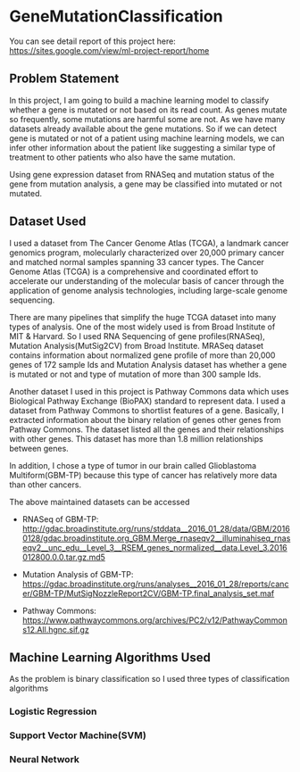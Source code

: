 # GeneMutationClassification

You can see detail report of this project here: https://sites.google.com/view/ml-project-report/home

## Problem Statement

In this project, I am going to build a machine learning model to classify whether a gene is mutated or not based on its read count. As genes mutate so frequently, some mutations are harmful some are not. As we have many datasets already available about the gene mutations. So if we can detect gene is mutated or not of a patient using machine learning models, we can infer other information about the patient like suggesting a similar type of treatment to other patients who also have the same mutation. 

Using gene expression dataset from RNASeq and mutation status of the gene from mutation analysis, a gene may be classified into mutated or not mutated.


## Dataset Used

I used a dataset from The Cancer Genome Atlas (TCGA), a landmark cancer genomics program, molecularly characterized over 20,000 primary cancer and matched normal samples spanning 33 cancer types. The Cancer Genome Atlas (TCGA) is a comprehensive and coordinated effort to accelerate our understanding of the molecular basis of cancer through the application of genome analysis technologies, including large-scale genome sequencing. 

There are many pipelines that simplify the huge TCGA dataset into many types of analysis. One of the most widely used is from Broad Institute of MIT & Harvard. So I used RNA Sequencing of gene profiles(RNASeq), Mutation Analysis(MutSig2CV) from Broad Institute. MRASeq dataset contains information about normalized gene profile of more than 20,000 genes of 172 sample Ids and Mutation Analysis dataset has whether a gene is mutated or not and type of mutation of more than 300 sample Ids. 

Another dataset I used in this project is Pathway Commons data which uses Biological Pathway Exchange (BioPAX) standard to represent data. I used a dataset from Pathway Commons to shortlist features of a gene. Basically, I extracted information about the binary relation of genes other genes from Pathway Commons. The dataset listed all the genes and their relationships with other genes. This dataset has more than 1.8 million relationships between genes. 

In addition, I chose a type of tumor in our brain called Glioblastoma Multiform(GBM-TP) because this type of cancer has relatively more data than other cancers.

The above maintained datasets can be accessed

- RNASeq of GBM-TP: http://gdac.broadinstitute.org/runs/stddata__2016_01_28/data/GBM/20160128/gdac.broadinstitute.org_GBM.Merge_rnaseqv2__illuminahiseq_rnaseqv2__unc_edu__Level_3__RSEM_genes_normalized__data.Level_3.2016012800.0.0.tar.gz.md5

- Mutation Analysis of GBM-TP: https://gdac.broadinstitute.org/runs/analyses__2016_01_28/reports/cancer/GBM-TP/MutSigNozzleReport2CV/GBM-TP.final_analysis_set.maf

- Pathway Commons: https://www.pathwaycommons.org/archives/PC2/v12/PathwayCommons12.All.hgnc.sif.gz


## Machine Learning Algorithms Used
As the problem is binary classification so I used three types of classification algorithms

### Logistic Regression

### Support Vector Machine(SVM)

### Neural Network
